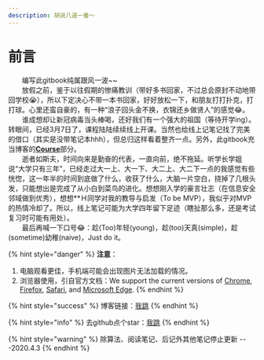 ```yaml
---
description: 胡说八道一番～
---
```


# 前言

　　编写此gitbook纯属跟风一波~~  
　　放假之前，鉴于以往假期的惨痛教训（带好多书回家，不过总会原封不动地带回学校😭），所以下定决心不带一本书回家，好好放松一下，和朋友打打扑克，打打球。心里还蛮自豪的，有一种“浪子回头金不换，衣锦还乡做贤人”的感觉😂。  
　　谁成想却让新冠病毒当头棒喝，还好我们有一个强大的祖国（等待开学ing）。转眼间，已经3月7日了，课程陆陆续续线上开课。当然也给线上记笔记找了完美的借口（其实是没带笔记本hhh），但总归这样看着整齐一点。另外，此gitbook充当博客的[**Course**](http://dragonliu.tk/categories/Course/)部分。  
　　逝者如斯夫，时间向来是勤奋的代表，一直向前，绝不拖延。听学长学姐说“大学只有三年”，已经走过大一上、大一下、大二上、大二下一点的我感觉有些恍惚，这一年半的时间到底做了什么，收获了什么，大脑一片空白，挠掉了几根头发，只能想出是完成了从小白到菜鸟的进化。想想刚入学的豪言壮志（在信息安全邻域做到优秀），想想\*\*Ｈ同学对我的教导与启发（To be MVP），我似乎对MVP的热情冷却了。所以，线上笔记可能为大学四年留下足迹（瞎扯那么多，还是考试复习时可能有用处）。  
　　最后再喊一下口号😂：趁\(Too\)年轻\(young\)，趁\(too\)天真\(simple\)，趁\(sometime\)幼稚\(naive\)，Just do it。

{% hint style="danger" %}
**注意**：  
1. 电脑观看更佳，手机端可能会出现图片无法加载的情况。  
2. 浏览器使用，引自官方文档：We support the current versions of [Chrome](https://www.google.com/chrome/), [Firefox](http://www.mozilla.org/firefox/), [Safari](http://www.apple.com/safari/), and [Microsoft Edge](https://www.microsoft.com/en-us/windows/microsoft-edge).
{% endhint %}

{% hint style="success" %}
博客链接：[我跳](http://dragonliu.tk/)
{% endhint %}

{% hint style="info" %}
去github点个star：[我跳](https://github.com/Dragonliu2018/UCN/)
{% endhint %}

{% hint style="warning" %}
除算法、阅读笔记、后记外其他笔记停止更新                   ---2020.4.3
{% endhint %}

